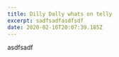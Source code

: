 ```yaml
---
title: Dilly Dally whats on telly
excerpt: sadfsadfasdfsdf
date: 2020-02-16T20:07:39.185Z
---
```

asdfsadf
